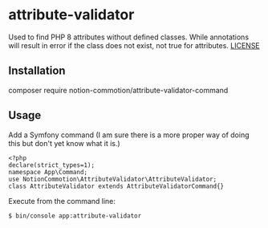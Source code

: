 # attribute-validator

Used to find PHP 8 attributes without defined classes.  While annotations will result in error if the class does not exist, not true for attributes.  [LICENSE](LICENSE.txt)

## Installation

composer require notion-commotion/attribute-validator-command

## Usage

Add a Symfony command (I am sure there is a more proper way of doing this but don't yet know what it is.)

    <?php
    declare(strict_types=1);
    namespace App\Command;
    use NotionCommotion\AttributeValidator\AttributeValidator;
    class AttributeValidator extends AttributeValidatorCommand{}

Execute from the command line:

    $ bin/console app:attribute-validator